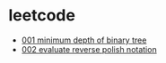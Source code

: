 # leetcode

- [001 minimum depth of binary tree](https://github.com/im-iron-man/leetcode/tree/master/001%20minimum%20depth%20of%20binary%20tree)
- [002 evaluate reverse polish notation](https://github.com/im-iron-man/leetcode/tree/master/002%20evaluate%20reverse%20polish%20notation)